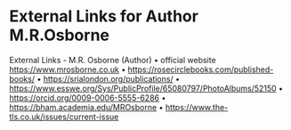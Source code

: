 # External Links for Author M.R.Osborne
External Links - M.R. Osborne (Author)
•	official website https://www.mrosborne.co.uk
•	https://rosecirclebooks.com/published-books/
•	https://srialondon.org/publications/
•	https://www.esswe.org/Sys/PublicProfile/65080797/PhotoAlbums/52150
•	https://orcid.org/0009-0006-5555-6286
•	https://bham.academia.edu/MROsborne
•	https://www.the-tls.co.uk/issues/current-issue
